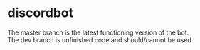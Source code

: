 # discordbot

The master branch is the latest functioning version of the bot.
<br>
The dev branch is unfinished code and should/cannot be used.
